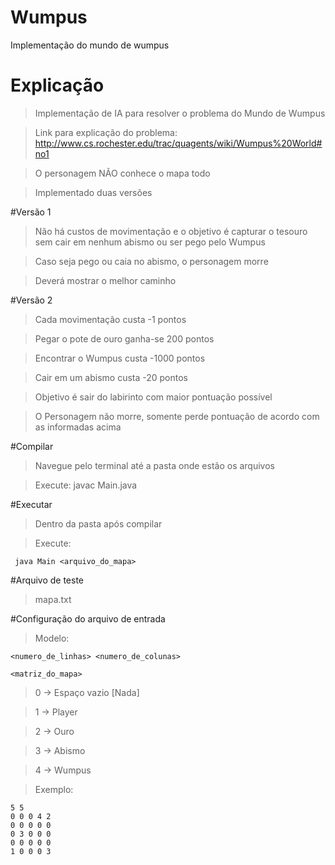 # Wumpus
Implementação do mundo de wumpus

# Explicação
 >Implementação de IA para resolver o problema do Mundo de Wumpus 

 > Link para explicação do problema: http://www.cs.rochester.edu/trac/quagents/wiki/Wumpus%20World#no1

 > O personagem NÃO conhece o mapa todo
 
 > Implementado duas versões
 
 #Versão 1
  > Não há custos de movimentação e o objetivo é capturar o tesouro sem cair em nenhum abismo ou ser pego pelo Wumpus
  
  > Caso seja pego ou caia no abismo, o personagem morre
  
  > Deverá mostrar o melhor caminho
  
  #Versão 2
   > Cada movimentação custa -1 pontos
   
   > Pegar o pote de ouro ganha-se 200 pontos
   
   > Encontrar o Wumpus custa -1000 pontos
   
   > Cair em um abismo custa -20 pontos
   
   > Objetivo é sair do labirinto com maior pontuação possível
   
   > O Personagem não morre, somente perde pontuação de acordo com as informadas acima

#Compilar
 > Navegue pelo terminal até a pasta onde estão os arquivos

 > Execute: javac Main.java

#Executar
 > Dentro da pasta após compilar

 > Execute: 

```
 java Main <arquivo_do_mapa>
```

#Arquivo de teste
 > mapa.txt

#Configuração do arquivo de entrada
 > Modelo:

```
<numero_de_linhas> <numero_de_colunas>

<matriz_do_mapa>

```
 > 0 -> Espaço vazio [Nada]

 > 1 -> Player
 
 > 2 -> Ouro
 
 > 3 -> Abismo
 
 > 4 -> Wumpus

 > Exemplo:
 
```
5 5
0 0 0 4 2
0 0 0 0 0
0 3 0 0 0
0 0 0 0 0
1 0 0 0 3
```
